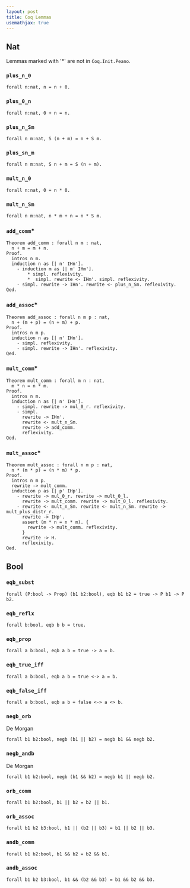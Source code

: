 ```yaml
---
layout: post
title: Coq Lemmas
usemathjax: true
---
```


## Nat
Lemmas marked with '*' are not in `Coq.Init.Peano`.
### `plus_n_0`
```
forall n:nat, n = n + 0.
```

### `plus_0_n`
```
forall n:nat, 0 + n = n.
```

### `plus_n_Sm`
```
forall n m:nat, S (n + m) = n + S m.
```

### `plus_sn_m`
```
forall n m:nat, S n + m = S (n + m).
```

### `mult_n_0`
```
forall n:nat, 0 = n * 0.
```

### `mult_n_Sm`
```
forall n m:nat, n * m + n = n * S m.
```

### `add_comm`*
```
Theorem add_comm : forall n m : nat,
  n + m = m + n.
Proof.
  intros n m.
  induction n as [| n' IHn'].
    - induction m as [| m' IHm'].
        * simpl. reflexivity.
        *  simpl. rewrite <- IHm'. simpl. reflexivity.
    - simpl. rewrite -> IHn'. rewrite <- plus_n_Sm. reflexivity.
Qed.
```

### `add_assoc`*
```
Theorem add_assoc : forall n m p : nat,
  n + (m + p) = (n + m) + p.
Proof.
  intros n m p.
  induction n as [| n' IHn'].
    - simpl. reflexivity.
    - simpl. rewrite -> IHn'. reflexivity.
Qed.
```

### `mult_comm`*
```
Theorem mult_comm : forall m n : nat,
  m * n = n * m.
Proof.
  intros n m.
  induction n as [| n' IHn'].
    - simpl. rewrite -> mul_0_r. reflexivity.
    - simpl.
      rewrite -> IHn'.
      rewrite <- mult_n_Sm.
      rewrite -> add_comm.
      reflexivity.
Qed.
```

### `mult_assoc`*
```
Theorem mult_assoc : forall n m p : nat,
  n * (m * p) = (n * m) * p.
Proof.
  intros n m p.
  rewrite -> mult_comm.
  induction p as [| p' IHp'].
    - rewrite -> mul_0_r. rewrite -> mult_0_l.
      rewrite -> mult_comm. rewrite -> mult_0_l. reflexivity.
    - rewrite <- mult_n_Sm. rewrite <- mult_n_Sm. rewrite -> mult_plus_distr_r.
      rewrite -> IHp'.
      assert (m * n = n * m). {
        rewrite -> mult_comm. reflexivity.
      }
      rewrite -> H.
      reflexivity.
Qed.
```

## Bool

### `eqb_subst`
```
forall (P:bool -> Prop) (b1 b2:bool), eqb b1 b2 = true -> P b1 -> P b2.
```

### `eqb_reflx`
```
forall b:bool, eqb b b = true.
```

### `eqb_prop`
```
forall a b:bool, eqb a b = true -> a = b.
```

### `eqb_true_iff`
```
forall a b:bool, eqb a b = true <-> a = b.
```

### `eqb_false_iff`
```
forall a b:bool, eqb a b = false <-> a <> b.
```

### `negb_orb`
De Morgan
```
forall b1 b2:bool, negb (b1 || b2) = negb b1 && negb b2.
```

### `negb_andb`
De Morgan
```
forall b1 b2:bool, negb (b1 && b2) = negb b1 || negb b2.
```

### `orb_comm`
```
forall b1 b2:bool, b1 || b2 = b2 || b1.
```

### `orb_assoc`
```
forall b1 b2 b3:bool, b1 || (b2 || b3) = b1 || b2 || b3.
```

### `andb_comm`
```
forall b1 b2:bool, b1 && b2 = b2 && b1.
```

### `andb_assoc`
```
forall b1 b2 b3:bool, b1 && (b2 && b3) = b1 && b2 && b3.
```